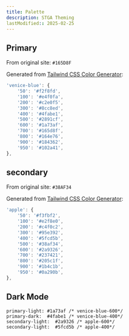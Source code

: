 ```yaml
---
title: Palette
description: STGA Theming
lastModified:: 2025-02-25
---
```


## Primary

From original site: `#165D8F`

Generated from [Tailwind CSS Color Generator](https://uicolors.app/create):

```ts
'venice-blue': {
    '50': '#f2f8fd',
    '100': '#e4f0fa',
    '200': '#c2e0f5',
    '300': '#8cc8ed',
    '400': '#4fabe1',
    '500': '#2891cf',
    '600': '#1a73af',
    '700': '#165d8f',
    '800': '#164e76',
    '900': '#184362',
    '950': '#102a41',
},
```

## secondary

From original site: `#38AF34`

Generated from [Tailwind CSS Color Generator](https://uicolors.app/create):

```ts
'apple': {
    '50': '#f3fbf2',
    '100': '#e2f8e0',
    '200': '#c4f0c2',
    '300': '#95e392',
    '400': '#5fcd5b',
    '500': '#38af34',
    '600': '#2a9326',
    '700': '#237421',
    '800': '#205c1f',
    '900': '#1b4c1b',
    '950': '#0a290b',
},
```

## Dark Mode

```properties
primary-light: #1a73af /* venice-blue-600*/
primary-dark:  #4fabe1 /* venice-blue-400*/
secondary-light:  #2a9326 /* apple-600*/
secondary-light:  #5fcd5b /* apple-400*/
```
